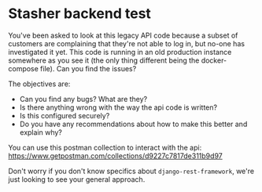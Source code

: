 # Stasher backend test

You've been asked to look at this legacy API code because a subset of customers are complaining that they're not able to log in, but no-one has investigated it yet. This code is running in an old production instance somewhere as you see it (the only thing different being the docker-compose file). Can you find the issues?

The objectives are:

- Can you find any bugs? What are they?
- Is there anything wrong with the way the api code is written?
- Is this configured securely?
- Do you have any recommendations about how to make this better and explain why?

You can use this postman collection to interact with the api: https://www.getpostman.com/collections/d9227c7817de311b9d97

Don't worry if you don't know specifics about `django-rest-framework`, we're just looking to see your general approach.
